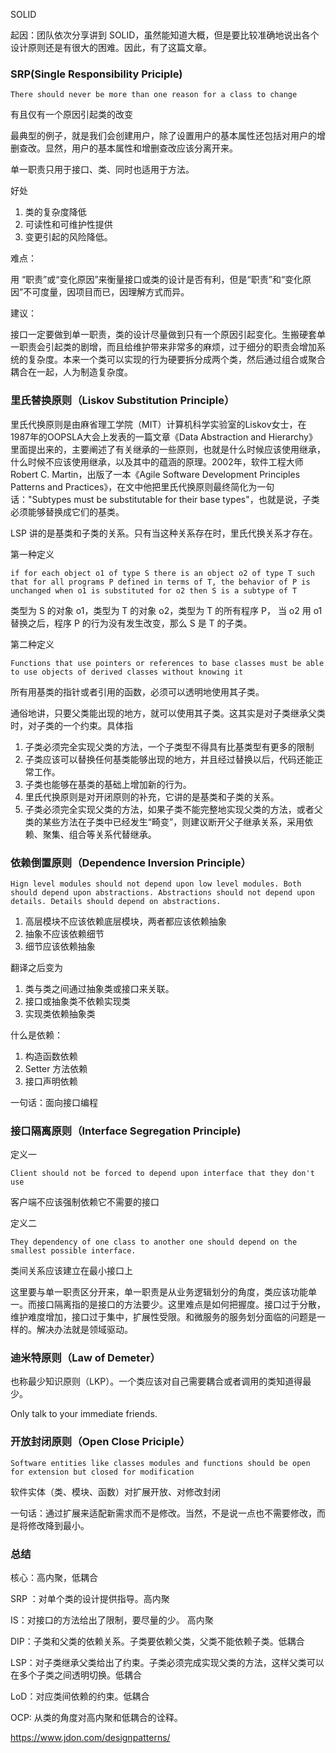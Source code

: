 SOLID

起因：团队依次分享讲到 SOLID，虽然能知道大概，但是要比较准确地说出各个设计原则还是有很大的困难。因此，有了这篇文章。

### SRP(Single Responsibility Priciple)



`There should never be more than one reason for a class to change`

有且仅有一个原因引起类的改变

最典型的例子，就是我们会创建用户，除了设置用户的基本属性还包括对用户的增删查改。显然，用户的基本属性和增删查改应该分离开来。

单一职责只用于接口、类、同时也适用于方法。

好处

1. 类的复杂度降低
2. 可读性和可维护性提供
3. 变更引起的风险降低。

难点：

用 “职责”或“变化原因”来衡量接口或类的设计是否有利，但是“职责”和“变化原因”不可度量，因项目而已，因理解方式而异。

建议：

接口一定要做到单一职责，类的设计尽量做到只有一个原因引起变化。生搬硬套单一职责会引起类的剧增，而且给维护带来非常多的麻烦，过于细分的职责会增加系统的复杂度。本来一个类可以实现的行为硬要拆分成两个类，然后通过组合或聚合耦合在一起，人为制造复杂度。



### 里氏替换原则（Liskov Substitution Principle）

里氏代换原则是由麻省理工学院（MIT）计算机科学实验室的Liskov女士，在1987年的OOPSLA大会上发表的一篇文章《Data Abstraction and Hierarchy》里面提出来的，主要阐述了有关继承的一些原则，也就是什么时候应该使用继承，什么时候不应该使用继承，以及其中的蕴涵的原理。2002年，软件工程大师Robert C. Martin，出版了一本《Agile Software Development Principles Patterns and Practices》，在文中他把里氏代换原则最终简化为一句话："Subtypes must be substitutable for their base types"，也就是说，子类必须能够替换成它们的基类。

LSP 讲的是基类和子类的关系。只有当这种关系存在时，里氏代换关系才存在。

第一种定义

`if for each object o1 of type S there is an object o2 of type T such that for all programs P defined in terms of T, the behavior of P is unchanged when o1 is substituted for o2 then S is a subtype of T `

类型为 S 的对象 o1，类型为 T 的对象 o2，类型为 T 的所有程序 P， 当 o2 用 o1 替换之后，程序 P  的行为没有发生改变，那么 S 是 T 的子类。



第二种定义

`Functions that use pointers or references to base classes must be able to use objects of derived classes without knowing it`

所有用基类的指针或者引用的函数，必须可以透明地使用其子类。

通俗地讲，只要父类能出现的地方，就可以使用其子类。这其实是对子类继承父类时，对子类的一个约束。具体指

1. 子类必须完全实现父类的方法，一个子类型不得具有比基类型有更多的限制
2. 子类应该可以替换任何基类能够出现的地方，并且经过替换以后，代码还能正常工作。
3. 子类也能够在基类的基础上增加新的行为。
4. 里氏代换原则是对开闭原则的补充，它讲的是基类和子类的关系。
5. 子类必须完全实现父类的方法，如果子类不能完整地实现父类的方法，或者父类的某些方法在子类中已经发生“畸变”，则建议断开父子继承关系，采用依赖、聚集、组合等关系代替继承。



### 依赖倒置原则（Dependence Inversion Principle）

`Hign level modules should not depend upon low level modules. Both should depend upon abstractions. Abstractions should not depend upon details. Details should depend on abstractions.`

1. 高层模块不应该依赖底层模块，两者都应该依赖抽象
2. 抽象不应该依赖细节
3. 细节应该依赖抽象

翻译之后变为

1. 类与类之间通过抽象类或接口来关联。
2. 接口或抽象类不依赖实现类
3. 实现类依赖抽象类

什么是依赖：

1. 构造函数依赖
2. Setter 方法依赖
3. 接口声明依赖

一句话：面向接口编程

### 接口隔离原则（Interface Segregation Principle)

定义一

`Client should not be forced to depend upon interface that they don't use`

客户端不应该强制依赖它不需要的接口

定义二

`They dependency of one class to another one should depend on the smallest possible interface.`

类间关系应该建立在最小接口上



这里要与单一职责区分开来，单一职责是从业务逻辑划分的角度，类应该功能单一。而接口隔离指的是接口的方法要少。这里难点是如何把握度。接口过于分散，维护难度增加，接口过于集中，扩展性受限。和微服务的服务划分面临的问题是一样的。解决办法就是领域驱动。



### 迪米特原则（Law of Demeter）

也称最少知识原则（LKP）。一个类应该对自己需要耦合或者调用的类知道得最少。

Only talk to your immediate friends.



### 开放封闭原则（Open Close Priciple）

`Software entities like classes modules and functions should be open for extension but closed for modification`

软件实体（类、模块、函数）对扩展开放、对修改封闭

一句话：通过扩展来适配新需求而不是修改。当然，不是说一点也不需要修改，而是将修改降到最小。



### 总结

核心：高内聚，低耦合

SRP ：对单个类的设计提供指导。高内聚

IS：对接口的方法给出了限制，要尽量的少。 高内聚

DIP：子类和父类的依赖关系。子类要依赖父类，父类不能依赖子类。低耦合

LSP：对子类继承父类给出了约束。子类必须完成实现父类的方法，这样父类可以在多个子类之间透明切换。低耦合

LoD：对应类间依赖的约束。低耦合

OCP:  从类的角度对高内聚和低耦合的诠释。 



https://www.jdon.com/designpatterns/